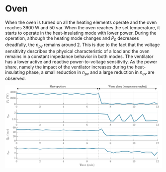# Oven
When the oven is turned on all the heating elements operate and the oven reaches 3600 W and 50 var. When the oven reaches the set temperature, it starts to operate in the heat-insulating mode with lower power. During the operation, although the heating mode changes and $P_0$ decreases dreadfully, the $n_{pv}$ remains around 2. This is due to the fact that the voltage sensitivity describes the physical characteristic of a load and the oven remains in a constant impedance behavior in both modes. The ventilator has a lower active and reactive power-to-voltage sensitivity. As the power share, namely the impact of the ventilator increases during the heat-insulating phase, a small reduction in $n_{pv}$ and a large reduction in $n_{qv}$ are observed.

![Oven](../z_Sensitivity_img/Oven_comment.svg)
